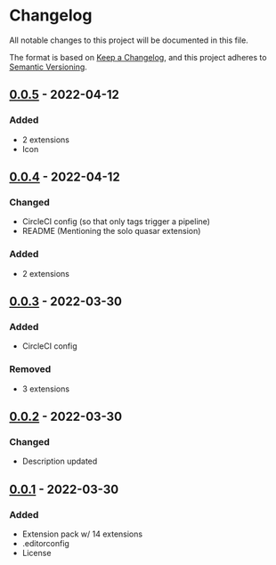 # Changelog

<!-- https://github.com/DavidAnson/markdownlint#rules--aliases-->
<!-- markdownlint-disable MD022 MD024 MD032 -->

All notable changes to this project will be documented in this file.

The format is based on [Keep a Changelog](https://keepachangelog.com/en/1.0.0/),
and this project adheres to [Semantic Versioning](https://semver.org/spec/v2.0.0.html).

<!--
## [Unreleased] - YYYY-MM-DD
### Added
### Changed
### Removed
### Fixed
-->

## [0.0.5] - 2022-04-12
### Added
- 2 extensions
- Icon

## [0.0.4] - 2022-04-12
### Changed
- CircleCI config (so that only tags trigger a pipeline)
- README (Mentioning the solo quasar extension)

### Added
- 2 extensions

## [0.0.3] - 2022-03-30
### Added
- CircleCI config

### Removed
- 3 extensions

## [0.0.2] - 2022-03-30
### Changed
- Description updated

## [0.0.1] - 2022-03-30
### Added
- Extension pack w/ 14 extensions
- .editorconfig
- License

<!-- [Unreleased]: https://github.com/NdagiStanley/remote-ext-pack/compare/v0.0.4...HEAD -->
[0.0.5]: https://github.com/NdagiStanley/remote-ext-pack/compare/v0.0.4...v0.0.5
[0.0.4]: https://github.com/NdagiStanley/remote-ext-pack/compare/v0.0.3...v0.0.4
[0.0.3]: https://github.com/NdagiStanley/remote-ext-pack/compare/v0.0.2...v0.0.3
[0.0.2]: https://github.com/NdagiStanley/remote-ext-pack/compare/v0.0.1...v0.0.2
[0.0.1]: https://github.com/NdagiStanley/remote-ext-pack/releases/tag/v0.0.1
